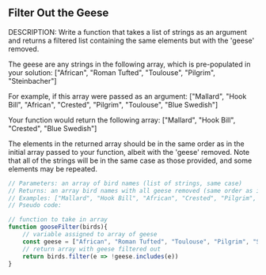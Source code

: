 ## Filter Out the Geese

DESCRIPTION:
Write a function that takes a list of strings as an argument and returns a filtered list containing the same elements but with the 'geese' removed.

The geese are any strings in the following array, which is pre-populated in your solution:
["African", "Roman Tufted", "Toulouse", "Pilgrim", "Steinbacher"]

For example, if this array were passed as an argument:
["Mallard", "Hook Bill", "African", "Crested", "Pilgrim", "Toulouse", "Blue Swedish"]

Your function would return the following array:
["Mallard", "Hook Bill", "Crested", "Blue Swedish"]

The elements in the returned array should be in the same order as in the initial array passed to your function, albeit with the 'geese' removed. Note that all of the strings will be in the same case as those provided, and some elements may be repeated.

```javascript
// Parameters: an array of bird names (list of strings, same case)
// Returns: an array bird names with all geese removed (same order as initial array)
// Examples: ["Mallard", "Hook Bill", "African", "Crested", "Pilgrim", "Toulouse", "Blue Swedish"] => ["Mallard", "Hook Bill", "Crested", "Blue Swedish"]
// Pseudo code:

// function to take in array
function gooseFilter(birds){
    // variable assigned to array of geese
    const geese = ["African", "Roman Tufted", "Toulouse", "Pilgrim", "Steinbacher"]
    // return array with geese filtered out
    return birds.filter(e => !geese.includes(e))
}
```
